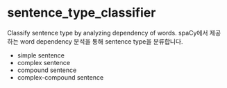 # sentence_type_classifier
Classify sentence type by analyzing dependency of words.
spaCy에서 제공하는 word dependency 분석을 통해 sentence type을 분류합니다. 

- simple sentence
- complex sentence
- compound sentence
- complex-compound sentence
